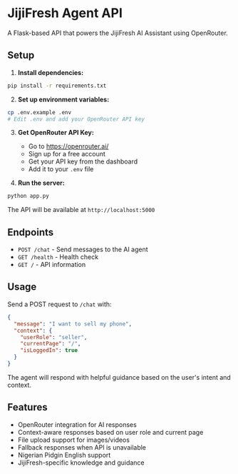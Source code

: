 # JijiFresh Agent API

A Flask-based API that powers the JijiFresh AI Assistant using OpenRouter.

## Setup

1. **Install dependencies:**
```bash
pip install -r requirements.txt
```

2. **Set up environment variables:**
```bash
cp .env.example .env
# Edit .env and add your OpenRouter API key
```

3. **Get OpenRouter API Key:**
   - Go to https://openrouter.ai/
   - Sign up for a free account
   - Get your API key from the dashboard
   - Add it to your `.env` file

4. **Run the server:**
```bash
python app.py
```

The API will be available at `http://localhost:5000`

## Endpoints

- `POST /chat` - Send messages to the AI agent
- `GET /health` - Health check
- `GET /` - API information

## Usage

Send a POST request to `/chat` with:
```json
{
  "message": "I want to sell my phone",
  "context": {
    "userRole": "seller",
    "currentPage": "/",
    "isLoggedIn": true
  }
}
```

The agent will respond with helpful guidance based on the user's intent and context.

## Features

- OpenRouter integration for AI responses
- Context-aware responses based on user role and current page
- File upload support for images/videos
- Fallback responses when API is unavailable
- Nigerian Pidgin English support
- JijiFresh-specific knowledge and guidance